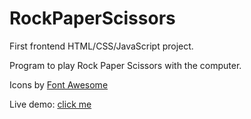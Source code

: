 # RockPaperScissors

First frontend HTML/CSS/JavaScript project.

Program to play Rock Paper Scissors with the computer.

Icons by <a href=https://fontawesome.com/>Font Awesome</a>

Live demo: <a href=https://dannybanany123.github.io/RockPaperScissors/>click me</a>
